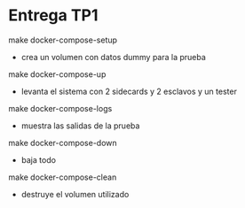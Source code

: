 # Entrega TP1

make docker-compose-setup
- crea un volumen con datos dummy para la prueba

make docker-compose-up
- levanta el sistema con 2 sidecards y 2 esclavos y un tester

make docker-compose-logs
- muestra las salidas de la prueba

make docker-compose-down
- baja todo

make docker-compose-clean
- destruye el volumen utilizado